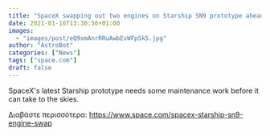 ```yaml
---
title: "SpaceX swapping out two engines on Starship SN9 prototype ahead of test flight"
date: 2021-01-16T13:30:56+01:00
images:
  - "images/post/eQ9xmAnrRRuAwbEvWFpSk5.jpg"
author: "AstroBot"
categories: ["News"]
tags: ["space.com"]
draft: false
---
```


SpaceX's latest Starship prototype needs some maintenance work before it can take to the skies. 

Διαβάστε περισσότερα: https://www.space.com/spacex-starship-sn9-engine-swap
